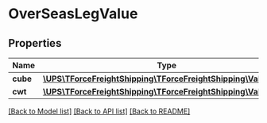 # OverSeasLegValue

## Properties
Name | Type | Description | Notes
------------ | ------------- | ------------- | -------------
**cube** | [**\UPS\TForceFreightShipping\TForceFreightShipping\ValueCube**](ValueCube.md) |  | [optional] 
**cwt** | [**\UPS\TForceFreightShipping\TForceFreightShipping\ValueCWT**](ValueCWT.md) |  | [optional] 

[[Back to Model list]](../../README.md#documentation-for-models) [[Back to API list]](../../README.md#documentation-for-api-endpoints) [[Back to README]](../../README.md)

